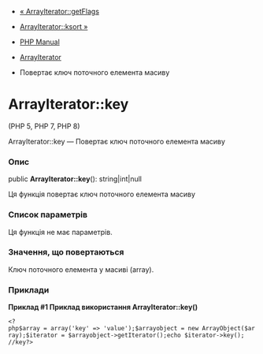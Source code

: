 - [« ArrayIterator::getFlags](arrayiterator.getflags.md)
- [ArrayIterator::ksort »](arrayiterator.ksort.md)

- [PHP Manual](index.md)
- [ArrayIterator](class.arrayiterator.md)
- Повертає ключ поточного елемента масиву

# ArrayIterator::key

(PHP 5, PHP 7, PHP 8)

ArrayIterator::key — Повертає ключ поточного елемента масиву

### Опис

public **ArrayIterator::key**(): string\|int\|null

Ця функція повертає ключ поточного елемента масиву

### Список параметрів

Ця функція не має параметрів.

### Значення, що повертаються

Ключ поточного елемента у масиві (array).

### Приклади

**Приклад #1 Приклад використання **ArrayIterator::key()****

` <?php$array = array('key' => 'value');$arrayobject = new ArrayObject($array);$iterator = $arrayobject->getIterator();echo $iterator->key(); //key?> `
